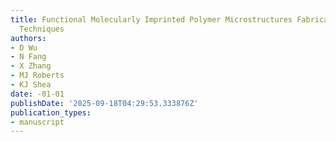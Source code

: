 ```yaml
---
title: Functional Molecularly Imprinted Polymer Microstructures Fabricated Using Microstereolithographic
  Techniques
authors:
- D Wu
- N Fang
- X Zhang
- MJ Roberts
- KJ Shea
date: -01-01
publishDate: '2025-09-18T04:29:53.333876Z'
publication_types:
- manuscript
---
```

